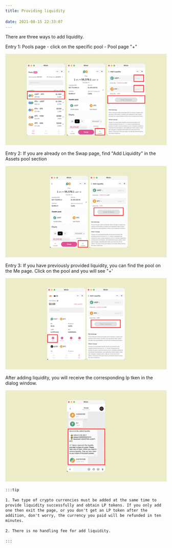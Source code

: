 ```yaml
---
title: Providing liquidity

date: 2021-08-15 22:33:07
---
```


There are three ways to add liquidity.

Entry 1: Pools page - click on the specific pool - Pool page "+"

![](../assets/add-liquidity-p1.png)

Entry 2: If you are already on the Swap page, find "Add Liquidity" in the Assets pool section

![](../assets/add-liquidity-p2.png)

Entry 3: If you have previously provided liquidity, you can find the pool on the Me page. Click on the pool and you will see "+'

![](../assets/add-liquidity-p3.png)

After adding liquidity, you will receive the corresponding lp tken in the dialog window.

![](../assets/add-liquidity-p4.png)



````mdx-code-block
:::tip

1. Two type of crypto currencies must be added at the same time to provide liquidity successfully and obtain LP tokens. If you only add one then exit the page, or you don't get an LP token after the addition, don't worry, the currency you paid will be refunded in ten minutes.

2. There is no handling fee for add liquidity.

:::
````